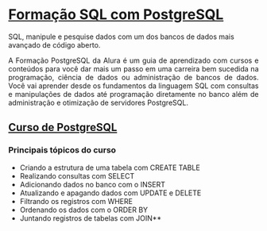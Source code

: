 # [Formação SQL com PostgreSQL](https://cursos.alura.com.br/formacao-postgresql)

SQL, manipule e pesquise dados com um dos bancos de dados mais avançado de código aberto.

<div style="text-align: justify;">
    A Formação PostgreSQL da Alura é um guia de aprendizado com cursos e conteúdos para você dar mais um passo em uma carreira bem sucedida na programação, ciência de dados ou administração de bancos de dados. Você vai aprender desde os fundamentos da linguagem SQL com consultas e manipulações de dados até programação diretamente no banco além de administração e otimização de servidores PostgreSQL.
</div>

## [Curso de PostgreSQL](https://cursos.alura.com.br/course/introducao-postgresql-primeiros-passos)

### Principais tópicos do curso

- Criando a estrutura de uma tabela com CREATE TABLE
- Realizando consultas com SELECT
- Adicionando dados no banco com o INSERT
- Atualizando e apagando dados com UPDATE e DELETE
- Filtrando os registros com WHERE
- Ordenando os dados com o ORDER BY
- Juntando registros de tabelas com JOIN**
